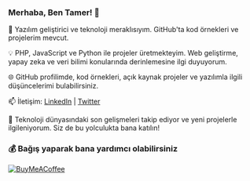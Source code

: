 ### Merhaba, Ben Tamer! 👋

🚀 Yazılım geliştirici ve teknoloji meraklısıyım. GitHub'ta kod örnekleri ve projelerim mevcut.

💡 PHP, JavaScript ve Python ile projeler üretmekteyim. Web geliştirme, yapay zeka ve veri bilimi konularında derinlemesine ilgi duyuyorum.

🌐 GitHub profilimde, kod örnekleri, açık kaynak projeler ve yazılımla ilgili düşüncelerimi bulabilirsiniz.

📫 İletişim: [LinkedIn](https://www.linkedin.com/in/tamerkirci/) | [Twitter](https://twitter.com/tamerkirci)

🔗 Teknoloji dünyasındaki son gelişmeleri takip ediyor ve yeni projelerle ilgileniyorum. Siz de bu yolculukta bana katılın!


  ### 💰 Bağış yaparak bana yardımcı olabilirsiniz
  [![BuyMeACoffee](https://img.shields.io/badge/Buy%20Me%20a%20Coffee-ffdd00?style=for-the-badge&logo=buy-me-a-coffee&logoColor=black)](https://buymeacoffee.com/tamerkirci) 

  
